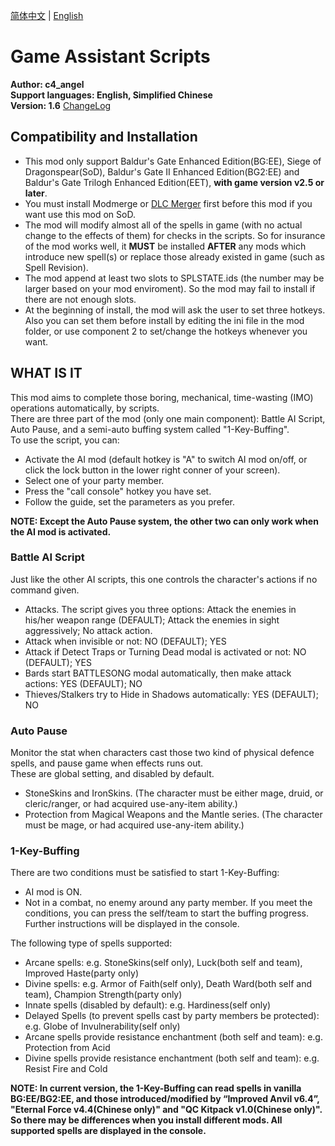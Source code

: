 [简体中文](README.md) | [English](README-EN.md)

# Game Assistant Scripts

**Author: c4_angel**  
**Support languages: English, Simplified Chinese**  
**Version: 1.6**  [ChangeLog](CHANGELOG-EN.md)

## Compatibility and Installation
- This mod only support Baldur's Gate Enhanced Edition(BG:EE), Siege of Dragonspear(SoD), Baldur's Gate II Enhanced Edition(BG2:EE) and Baldur's Gate Trilogh Enhanced Edition(EET), **with game version v2.5 or later**.
- You must install Modmerge or [DLC Merger](https://github.com/Argent77/A7-DlcMerger/releases/latest) first before this mod if you want use this mod on SoD.
- The mod will modify almost all of the spells in game (with no actual change to the effects of them) for checks in the scripts. So for insurance of the mod works well, it **MUST** be installed **AFTER** any mods which introduce new spell(s) or replace those already existed in game (such as Spell Revision). 
- The mod append at least two slots to SPLSTATE.ids (the number may be larger based on your mod enviroment). So the mod may fail to install if there are not enough slots.
- At the beginning of install, the mod will ask the user to set three hotkeys. Also you can set them before install by editing the ini file in the mod folder, or use component 2 to set/change the hotkeys whenever you want.

## WHAT IS IT
This mod aims to complete those boring, mechanical, time-wasting (IMO) operations automatically, by scripts.  
There are three part of the mod (only one main component): Battle AI Script, Auto Pause, and a semi-auto buffing system called "1-Key-Buffing".  
To use the script, you can:
- Activate the AI mod (default hotkey is "A" to switch AI mod on/off, or click the lock button in the lower right conner of your screen).
- Select one of your party member.
- Press the "call console" hotkey you have set. 
- Follow the guide, set the parameters as you prefer.

**NOTE: Except the Auto Pause system, the other two can only work when the AI mod is activated.**

### Battle AI Script
Just like the other AI scripts, this one controls the character's actions if no command given.
- Attacks. The script gives you three options: Attack the enemies in his/her weapon range (DEFAULT); Attack the enemies in sight aggressively; No attack action.
- Attack when invisible or not: NO (DEFAULT); YES
- Attack if Detect Traps or Turning Dead modal is activated or not: NO (DEFAULT); YES
- Bards start BATTLESONG modal automatically, then make attack actions: YES (DEFAULT); NO
- Thieves/Stalkers try to Hide in Shadows automatically: YES (DEFAULT); NO

### Auto Pause
Monitor the stat when characters cast those two kind of physical defence spells, and pause game when effects runs out.  
These are global setting, and disabled by default.
- StoneSkins and IronSkins. (The character must be either mage, druid, or cleric/ranger, or had acquired use-any-item ability.)
- Protection from Magical Weapons and the Mantle series. (The character must be mage, or had acquired use-any-item ability.)
	
### 1-Key-Buffing
There are two conditions must be satisfied to start 1-Key-Buffing: 
- AI mod is ON.
- Not in a combat, no enemy around any party member.
If you meet the conditions, you can press the self/team to start the buffing progress. Further instructions will be displayed in the console.

The following type of spells supported: 
- Arcane spells: e.g. StoneSkins(self only), Luck(both self and team), Improved Haste(party only)
- Divine spells: e.g. Armor of Faith(self only), Death Ward(both self and team), Champion Strength(party only)
- Innate spells (disabled by default): e.g. Hardiness(self only)
- Delayed Spells (to prevent spells cast by party members be protected): e.g. Globe of Invulnerability(self only)
- Arcane spells provide resistance enchantment (both self and team): e.g. Protection from Acid
- Divine spells provide resistance enchantment (both self and team): e.g. Resist Fire and Cold
	
**NOTE: In current version, the 1-Key-Buffing can read spells in vanilla BG:EE/BG2:EE, and those introduced/modified by “Improved Anvil v6.4”, "Eternal Force v4.4(Chinese only)" and "QC Kitpack v1.0(Chinese only)". So there may be differences when you install different mods. All supported spells are displayed in the console.**
